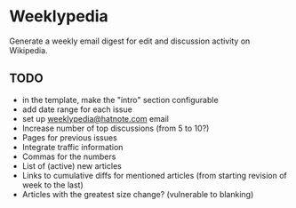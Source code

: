 Weeklypedia
===========

Generate a weekly email digest for edit and discussion activity on Wikipedia.

TODO
----

 - in the template, make the "intro" section configurable
 - add date range for each issue
 - set up weeklypedia@hatnote.com email
 - Increase number of top discussions (from 5 to 10?)
 - Pages for previous issues
 - Integrate traffic information
 - Commas for the numbers
 - List of (active) new articles
 - Links to cumulative diffs for mentioned articles (from starting revision of week to the last)
 - Articles with the greatest size change? (vulnerable to blanking)
